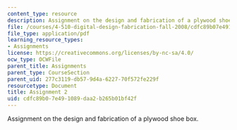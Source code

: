 ```yaml
---
content_type: resource
description: Assignment on the design and fabrication of a plywood shoe box.
file: /courses/4-510-digital-design-fabrication-fall-2008/cdfc89b07e491089daa2b265b01bf42f_assn2.pdf
file_type: application/pdf
learning_resource_types:
- Assignments
license: https://creativecommons.org/licenses/by-nc-sa/4.0/
ocw_type: OCWFile
parent_title: Assignments
parent_type: CourseSection
parent_uid: 277c3119-db57-9d4a-6227-70f572fe229f
resourcetype: Document
title: Assignment 2
uid: cdfc89b0-7e49-1089-daa2-b265b01bf42f
---
```

Assignment on the design and fabrication of a plywood shoe box.